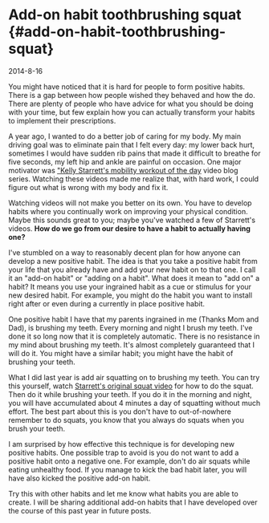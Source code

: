 # Add-on habit toothbrushing squat {#add-on-habit-toothbrushing-squat}

2014-8-16

You might have noticed that it is hard for people to form positive habits. There is a gap between how people wished they behaved and how the do. There are plenty of people who have advice for what you should be doing with your time, but few explain how you can actually transform your habits to implement their prescriptions.

A year ago, I wanted to do a better job of caring for my body. My main driving goal was to eliminate pain that I felt every day: my lower back hurt, sometimes I would have sudden rib pains that made it difficult to breathe for five seconds, my left hip and ankle are painful on occasion. One major motivator was ["Kelly Starrett's mobility workout of the day](http://www.mobilitywod.com/) video blog series. Watching these videos made me realize that, with hard work, I could figure out what is wrong with my body and fix it.

Watching videos will not make you better on its own. You have to develop habits where you continually work on improving your physical condition. Maybe this sounds great to you; maybe you've watched a few of Starrett's videos. <b>How do we go from our desire to have a habit to actually having one?</b>

I've stumbled on a way to reasonably decent plan for how anyone can develop a new positive habit. The idea is that you take a positive habit from your life that you already have and add your new habit on to that one. I call it an "add-on habit" or "adding on a habit". What does it mean to "add on" a habit? It means you use your ingrained habit as a cue or stimulus for your new desired habit. For example, you might do the habit you want to install right after or even during a currently in place positive habit.

One positive habit I have that my parents ingrained in me (Thanks Mom and Dad), is brushing my teeth. Every morning and night I brush my teeth. I've done it so long now that it is completely automatic. There is no resistance in my mind about brushing my teeth. It's almost completely guaranteed that I will do it. You might have a similar habit; you might have the habit of brushing your teeth.

What I did last year is add air squatting on to brushing my teeth. You can try this yourself, watch [Starrett's original squat video](http://www.mobilitywod.com/2010/08/episode-01-the-first-of-many-beat-downs/) for how to do the squat. Then do it while brushing your teeth. If you do it in the morning and night, you will have accumulated about 4 minutes a day of squatting without much effort. The best part about this is you don't have to out-of-nowhere remember to do squats, you know that you always do squats when you brush your teeth.

I am surprised by how effective this technique is for developing new positive habits. One possible trap to avoid is you do not want to add a positive habit onto a negative one. For example, don't do air squats while eating unhealthy food. If you manage to kick the bad habit later, you will have also kicked the positive add-on habit.

Try this with other habits and let me know what habits you are able to create. I will be sharing additional add-on habits that I have developed over the course of this past year in future posts.
